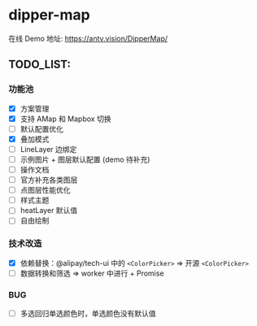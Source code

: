 # dipper-map

在线 Demo 地址: https://antv.vision/DipperMap/

## TODO_LIST:

### 功能池

- [x] 方案管理
- [x] 支持 AMap 和 Mapbox 切换
- [ ] 默认配置优化
- [x] 叠加模式
- [ ] LineLayer 边绑定
- [ ] 示例图片 + 图层默认配置 (demo 待补充)
- [ ] 操作文档
- [ ] 官方补充各类图层
- [ ] 点图层性能优化
- [ ] 样式主题
- [ ] heatLayer 默认值
- [ ] 自由绘制

### 技术改造

- [x] 依赖替换：@alipay/tech-ui 中的 `<ColorPicker>` => 开源 `<ColorPicker>`
- [ ] 数据转换和筛选 => worker 中进行 + Promise

### BUG

- [ ] 多选回归单选颜色时，单选颜色没有默认值
